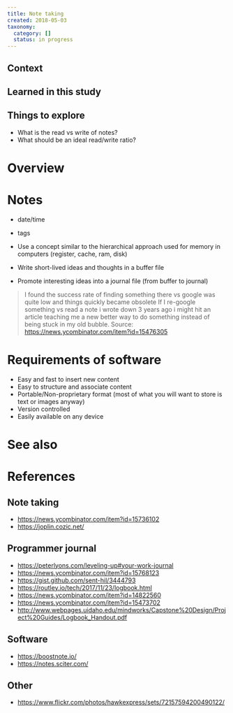 ```yaml
---
title: Note taking
created: 2018-05-03
taxonomy:
  category: []
  status: in progress
---
```


## Context

## Learned in this study

## Things to explore
* What is the read vs write of notes?
* What should be an ideal read/write ratio?

# Overview

# Notes

* date/time
* tags

* Use a concept similar to the hierarchical approach used for memory in computers (register, cache, ram, disk)
* Write short-lived ideas and thoughts in a buffer file
* Promote interesting ideas into a journal file (from buffer to journal)

> I found the success rate of finding something there vs google was quite low and things quickly became obsolete
>  If I re-google something vs read a note i wrote down 3 years ago i might hit an article teaching me a new better way to do something instead of being stuck in my old bubble.
> Source: https://news.ycombinator.com/item?id=15476305

# Requirements of software
* Easy and fast to insert new content
* Easy to structure and associate content
* Portable/Non-proprietary format (most of what you will want to store is text or images anyway)
* Version controlled
* Easily available on any device

# See also

# References
## Note taking
* https://news.ycombinator.com/item?id=15736102
* https://joplin.cozic.net/

## Programmer journal
* https://peterlyons.com/leveling-up#your-work-journal
* https://news.ycombinator.com/item?id=15768123
* https://gist.github.com/sent-hil/3444793
* https://routley.io/tech/2017/11/23/logbook.html
* https://news.ycombinator.com/item?id=14822560
* https://news.ycombinator.com/item?id=15473702
* http://www.webpages.uidaho.edu/mindworks/Capstone%20Design/Project%20Guides/Logbook_Handout.pdf

## Software
* https://boostnote.io/
* https://notes.sciter.com/

## Other
* https://www.flickr.com/photos/hawkexpress/sets/72157594200490122/
